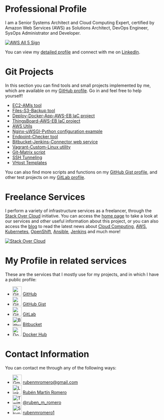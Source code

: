 # Professional Profile

I am a Senior Systems Architect and Cloud Computing Expert, certified by Amazon Web Services (AWS) as Solutions Architect, DevOps Engineer, SysOps Administrator and Developer.

<a href="https://aws.amazon.com/certification/" target="_blank"><img src="https://rubenmromero.s3.eu-west-1.amazonaws.com/images/aws_all_5.png" alt="AWS All 5 Sign" class="image"></a>

You can view my <a href="https://www.linkedin.com/in/rubenmromero/" target="_blank">detailed profile</a> and connect with me on <a href="https://www.linkedin.com/in/rubenmromero/" target="_blank">LinkedIn</a>.

# Git Projects

In this section you can find tools and small projects implemented by me, which are available on my <a href="https://github.com/rubenmromero" target="_blank">GitHub profile</a>. Go in and feel free to help yourself!

* <a href="https://github.com/rubenmromero/ec2-amis" target="_blank">EC2-AMIs tool</a>
* <a href="https://github.com/rubenmromero/files-s3-backup" target="_blank">Files-S3-Backup tool</a>
* <a href="https://github.com/rubenmromero/deploy-docker-app-aws-eb" target="_blank">Deploy-Docker-App-AWS-EB IaC project</a>
* <a href="https://github.com/rubenmromero/thingsboard-aws-eb" target="_blank">ThingsBoard-AWS-EB IaC project</a>
* <a href="https://github.com/rubenmromero/aws-utils" target="_blank">AWS Utils</a>
* <a href="https://github.com/rubenmromero/nginx-uwsgi-python" target="_blank">Nginx-uWSGI-Python configuration example</a>
* <a href="https://github.com/rubenmromero/endpoint-checker" target="_blank">Endpoint-Checker tool</a>
* <a href="https://github.com/rubenmromero/bitbucket-jenkins-connector" target="_blank">Bitbucket-Jenkins-Connector web service</a>
* <a href="https://github.com/rubenmromero/vagrant-custom-linux" target="_blank">Vagrant-Custom-Linux utility</a>
* <a href="https://github.com/rubenmromero/git-matrix" target="_blank">Git-Matrix script</a>
* <a href="https://github.com/rubenmromero/ssh-tunneling" target="_blank">SSH Tunneling</a>
* <a href="https://github.com/rubenmromero/vhost-templates" target="_blank">VHost Templates</a>

You can also find more scripts and functions on my <a href="https://gist.github.com/rubenmromero" target="_blank">GitHub Gist profile</a>, and other test projects on my <a href="https://gitlab.com/rubenmromero" target="_blank">GitLab profile</a>.

# Freelance Services

I perform a variety of infrastructure services as a freelancer, through the <a href="https://www.stackovercloud.com/en/" target="_blank">Stack Over Cloud</a> initiative. You can access the <a href="https://www.stackovercloud.com/en/" target="_blank">home page</a> to take a look at our services and other useful information about this project, or you can also access the <a href="https://www.stackovercloud.com/blog/" target="_blank">blog</a> to read the latest news about <a href="https://www.stackovercloud.com/?s=cloud+computing" target="_blank">Cloud Computing</a>, <a href="https://www.stackovercloud.com/?s=aws" target="_blank">AWS</a>, <a href="https://www.stackovercloud.com/?s=kubernetes" target="_blank">Kubernetes</a>, <a href="https://www.stackovercloud.com/?s=openshift" target="_blank">OpenShift</a>, <a href="https://www.stackovercloud.com/?s=ansible" target="_blank">Ansible</a>, <a href="https://www.stackovercloud.com/?s=jenkins" target="_blank">Jenkins</a> and much more!

<a href="https://www.stackovercloud.com/en/" target="_blank"><img src="https://rubenmromero.s3.eu-west-1.amazonaws.com/images/icon_logo.png" alt="Stack Over Cloud" class="image"></a>

# My Profile in related services

These are the services that I mostly use for my projects, and in which I have a public profile:

* <a href="https://github.com/rubenmromero" target="_blank"><img src="https://rubenmromero.s3.eu-west-1.amazonaws.com/images/github_icon.png" alt="GitHub Icon" height="30" width="30" class="icon"></a> <a href="https://github.com/rubenmromero" target="_blank">GitHub</a>
* <a href="https://gist.github.com/rubenmromero" target="_blank"><img src="https://rubenmromero.s3.eu-west-1.amazonaws.com/images/github_icon.png" alt="GitHub Icon" height="30" width="30" class="icon"></a> <a href="https://gist.github.com/rubenmromero" target="_blank">GitHub Gist</a>
* <a href="https://gitlab.com/rubenmromero" target="_blank"><img src="https://rubenmromero.s3.eu-west-1.amazonaws.com/images/gitlab_icon.png" alt="GitLab Icon" height="30" width="30" class="icon"></a> <a href="https://gitlab.com/rubenmromero" target="_blank">GitLab</a>
* <a href="https://bitbucket.org/rubenmromero/" target="_blank"><img src="https://rubenmromero.s3.eu-west-1.amazonaws.com/images/bitbucket_icon.png" alt="Bitbucket Icon" height="30" width="30" class="icon"></a> <a href="https://bitbucket.org/rubenmromero/" target="_blank">Bitbucket</a>
* <a href="https://hub.docker.com/u/rubenmromero" target="_blank"><img src="https://rubenmromero.s3.eu-west-1.amazonaws.com/images/docker_hub_icon.png" alt="Docker Hub Icon" height="30" width="30" class="icon"></a> <a href="https://hub.docker.com/u/rubenmromero" target="_blank">Docker Hub</a>

# Contact Information

You can contact me through any of the following ways:

* <a href="mailto:rubenmromero@gmail.com" target="_blank"><img src="https://rubenmromero.s3.eu-west-1.amazonaws.com/images/gmail_icon.png" alt="Gmail Icon" height="30" width="30" class="icon"></a> [rubenmromero@gmail.com](mailto:rubenmromero@gmail.com)
* <a href="https://www.linkedin.com/in/rubenmromero/" target="_blank"><img src="https://rubenmromero.s3.eu-west-1.amazonaws.com/images/linkedin_icon.png" alt="LinkedIn Icon" height="30" width="30" class="icon"></a> <a href="https://www.linkedin.com/in/rubenmromero/" target="_blank">Rubén Martín Romero</a>
* <a href="https://twitter.com/ruben_m_romero" target="_blank"><img src="https://rubenmromero.s3.eu-west-1.amazonaws.com/images/twitter_icon.png" alt="Twitter Icon" height="30" width="30" class="icon"></a> <a href="https://twitter.com/ruben_m_romero" target="_blank">@ruben_m_romero</a>
* <a href="skype:rubenmromero1" target="_blank"><img src="https://rubenmromero.s3.eu-west-1.amazonaws.com/images/skype_icon.png" alt="Skype Icon" height="30" width="30" class="icon"></a> [rubenmromero1](skype:rubenmromero1)
